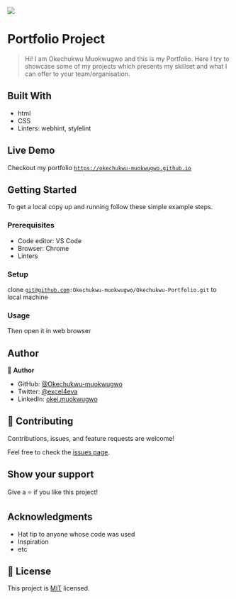 ![](https://img.shields.io/badge/Microverse-blueviolet)

# Portfolio Project

> Hi! I am Okechukwu Muokwugwo and this is my Portfolio. Here I try to showcase some of my projects which presents my skillset and what I can offer to your team/organisation. 


## Built With

- html
- CSS
- Linters: webhint, stylelint

## Live Demo
Checkout my portfolio <code>https://okechukwu-muokwugwo.github.io</code>

## Getting Started


To get a local copy up and running follow these simple example steps.

### Prerequisites
- Code editor: VS Code
- Browser: Chrome
- Linters

### Setup
clone <code>git@github.com:Okechukwu-muokwugwo/Okechukwu-Portfolio.git</code> to local machine

### Usage
Then open it in web browser

## Author

👤 **Author**

- GitHub: [@Okechukwu-muokwugwo](https://github.com/Okechukwu-muokwugwo)
- Twitter: [@excel4eva](https://twitter.com/excel4eva)
- LinkedIn: [okei.muokwugwo](https://linkedin.com/in/okei.muokwugwo)


## 🤝 Contributing

Contributions, issues, and feature requests are welcome!

Feel free to check the [issues page](../../issues/).

## Show your support

Give a ⭐️ if you like this project!

## Acknowledgments

- Hat tip to anyone whose code was used
- Inspiration
- etc

## 📝 License

This project is [MIT](./LICENSE) licensed.